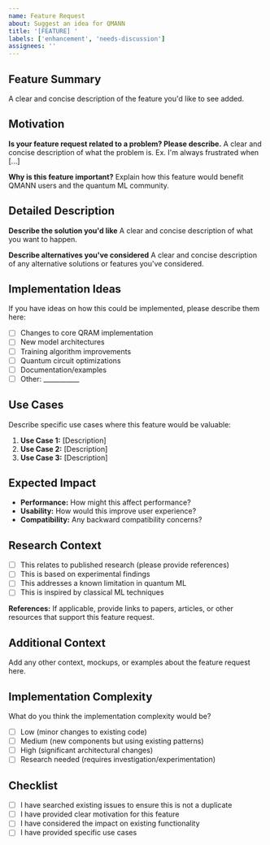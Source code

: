 ```yaml
---
name: Feature Request
about: Suggest an idea for QMANN
title: '[FEATURE] '
labels: ['enhancement', 'needs-discussion']
assignees: ''
---
```


## Feature Summary
A clear and concise description of the feature you'd like to see added.

## Motivation
**Is your feature request related to a problem? Please describe.**
A clear and concise description of what the problem is. Ex. I'm always frustrated when [...]

**Why is this feature important?**
Explain how this feature would benefit QMANN users and the quantum ML community.

## Detailed Description
**Describe the solution you'd like**
A clear and concise description of what you want to happen.

**Describe alternatives you've considered**
A clear and concise description of any alternative solutions or features you've considered.

## Implementation Ideas
If you have ideas on how this could be implemented, please describe them here:

- [ ] Changes to core QRAM implementation
- [ ] New model architectures
- [ ] Training algorithm improvements
- [ ] Quantum circuit optimizations
- [ ] Documentation/examples
- [ ] Other: ___________

## Use Cases
Describe specific use cases where this feature would be valuable:

1. **Use Case 1:** [Description]
2. **Use Case 2:** [Description]
3. **Use Case 3:** [Description]

## Expected Impact
- **Performance:** How might this affect performance?
- **Usability:** How would this improve user experience?
- **Compatibility:** Any backward compatibility concerns?

## Research Context
- [ ] This relates to published research (please provide references)
- [ ] This is based on experimental findings
- [ ] This addresses a known limitation in quantum ML
- [ ] This is inspired by classical ML techniques

**References:**
If applicable, provide links to papers, articles, or other resources that support this feature request.

## Additional Context
Add any other context, mockups, or examples about the feature request here.

## Implementation Complexity
What do you think the implementation complexity would be?
- [ ] Low (minor changes to existing code)
- [ ] Medium (new components but using existing patterns)
- [ ] High (significant architectural changes)
- [ ] Research needed (requires investigation/experimentation)

## Checklist
- [ ] I have searched existing issues to ensure this is not a duplicate
- [ ] I have provided clear motivation for this feature
- [ ] I have considered the impact on existing functionality
- [ ] I have provided specific use cases
